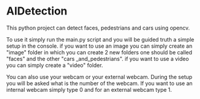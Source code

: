 # AIDetection
 This python project can detect faces, pedestrians and cars using opencv.


To use it simply run the main.py script and you will be guided truth a simple setup in the console.
if you want to use an image you can simply create an "image" folder in which you can create 2 new folders one should be called "faces" and the other "cars _and_pedestrians".
if you want to use a video you can simply create a "video" folder.


You can also use your webcam or your external webcam.
During the setup you will be asked what is the number of the webcam.
If you want to use an internal webcam simply type 0 and for an external webcam type 1.

